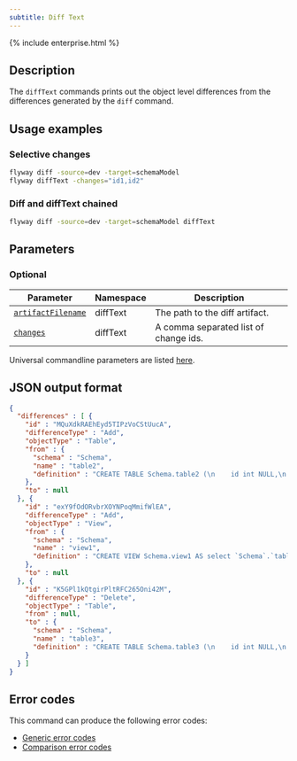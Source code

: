 ```yaml
---
subtitle: Diff Text
---
```


{% include enterprise.html %}

## Description

The `diffText` commands prints out the object level differences from the differences generated by the `diff` command.

## Usage examples

### Selective changes
```bash
flyway diff -source=dev -target=schemaModel
flyway diffText -changes="id1,id2"
```

### Diff and diffText chained
```bash
flyway diff -source=dev -target=schemaModel diffText
```

## Parameters

### Optional

| Parameter                                                                                                                  | Namespace | Description                           |
| -------------------------------------------------------------------------------------------------------------------------- | --------- | ------------------------------------- |
| [`artifactFilename`](<Configuration/Flyway Namespace/Flyway DiffText Namespace/Flyway DiffText Artifact Filename Setting>) | diffText  | The path to the diff artifact.        |
| [`changes`](<Configuration/Flyway Namespace/Flyway DiffText Namespace/Flyway DiffText Changes Setting>)                    | diffText  | A comma separated list of change ids. |

Universal commandline parameters are listed [here](<Command-line Parameters>).

## JSON output format

```json
{
  "differences" : [ {
    "id" : "MQuXdkRAEhEyd5TIPzVoCStUucA",
    "differenceType" : "Add",
    "objectType" : "Table",
    "from" : {
      "schema" : "Schema",
      "name" : "table2",
      "definition" : "CREATE TABLE Schema.table2 (\n    id int NULL,\n    name varchar(10) NULL\n);"
    },
    "to" : null
  }, {
    "id" : "exY9fOdORvbrXOYNPoqMmifWlEA",
    "differenceType" : "Add",
    "objectType" : "View",
    "from" : {
      "schema" : "Schema",
      "name" : "view1",
      "definition" : "CREATE VIEW Schema.view1 AS select `Schema`.`table1`.`id` AS `id`,`Schema`.`table1`.`name` AS `name` from `Schema`.`table1`;"
    },
    "to" : null
  }, {
    "id" : "K5GPl1kQtgirPltRFC265Oni42M",
    "differenceType" : "Delete",
    "objectType" : "Table",
    "from" : null,
    "to" : {
      "schema" : "Schema",
      "name" : "table3",
      "definition" : "CREATE TABLE Schema.table3 (\n    id int NULL,\n    name varchar(15) NULL\n);"
    }
  } ]
}
```

## Error codes

This command can produce the following error codes:
- [Generic error codes](<Exit codes and error codes/General error codes>)
- [Comparison error codes](<Exit codes and error codes/Comparison error codes>)